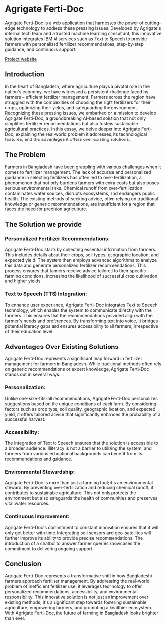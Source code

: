# Agrigate Ferti-Doc

Agrigate Ferti-Doc is a web application that harnesses the power of cutting-edge technology to address these pressing issues. Developed by Agrigate's internal tech team and a trusted machine learning consultant, this innovative solution integrates IBM AI services such as Text to Speech to provide farmers with personalized fertilizer recommendations, step-by-step guidance, and continuous support.

[Project website]((https://agrigate-ferti-doc.agrigate.network/))

## Introduction

In the heart of Bangladesh, where agriculture plays a pivotal role in the nation's economy, we have witnessed a persistent challenge faced by farmers – efficient fertilizer management. Farmers across the region have struggled with the complexities of choosing the right fertilizers for their crops, optimizing their yields, and safeguarding the environment. Recognizing these pressing issues, we embarked on a mission to develop Agrigate Ferti-Doc, a groundbreaking AI-based solution that not only simplifies fertilizer recommendations but also fosters sustainable agricultural practices. In this essay, we delve deeper into Agrigate Ferti-Doc, explaining the real-world problem it addresses, its technological features, and the advantages it offers over existing solutions.

## The Problem

Farmers in Bangladesh have been grappling with various challenges when it comes to fertilizer management. The lack of accurate and personalized guidance in selecting fertilizers has often led to over-fertilization, a phenomenon that not only burdens farmers with extra costs but also poses serious environmental risks. Chemical runoff from over-fertilization contaminates water sources, disrupts ecosystems, and endangers public health. The existing methods of seeking advice, often relying on traditional knowledge or generic recommendations, are insufficient for a region that faces the need for precision agriculture.

## The Solution we provide

### Personalized Fertilizer Recommendations:
Agrigate Ferti-Doc starts by collecting essential information from farmers. This includes details about their crops, soil types, geographic location, and expected yield. The system then employs advanced algorithms to analyze this data and generate personalized fertilizer recommendations. This process ensures that farmers receive advice tailored to their specific farming conditions, increasing the likelihood of successful crop cultivation and higher yields.

### Text to Speech (TTS) Integration:
To enhance user experience, Agrigate Ferti-Doc integrates Text to Speech technology, which enables the system to communicate directly with the farmers. This ensures that the recommendations provided align with the farmer's needs and preferences. By transforming text into voice, it bridges potential literacy gaps and ensures accessibility to all farmers, irrespective of their education level.


## Advantages Over Existing Solutions

Agrigate Ferti-Doc represents a significant leap forward in fertilizer management for farmers in Bangladesh. While traditional methods often rely on generic recommendations or expert knowledge, Agrigate Ferti-Doc stands out in several ways:

### Personalization:
Unlike one-size-fits-all recommendations, Agrigate Ferti-Doc personalizes suggestions based on the unique conditions of each farm. By considering factors such as crop type, soil quality, geographic location, and expected yield, it offers tailored advice that significantly enhances the probability of a successful harvest.

### Accessibility:
The integration of Text to Speech ensures that the solution is accessible to a broader audience. Illiteracy is not a barrier to utilizing the system, and farmers from various educational backgrounds can benefit from its recommendations and guidance.

### Environmental Stewardship:
Agrigate Ferti-Doc is more than just a farming tool; it's an environmental steward. By preventing over-fertilization and reducing chemical runoff, it contributes to sustainable agriculture. This not only protects the environment but also safeguards the health of communities and preserves vital water resources.

### Continuous Improvement:
Agrigate Ferti-Doc's commitment to constant innovation ensures that it will only get better with time. Integrating soil sensors and geo-satellites will further improve its ability to provide precise recommendations. The introduction of a chatbot to answer farmer queries showcases the commitment to delivering ongoing support.

## Conclusion

Agrigate Ferti-Doc represents a transformative shift in how Bangladeshi farmers approach fertilizer management. By addressing the real-world problem of inefficient fertilizer use, it leverages technology to offer personalized recommendations, accessibility, and environmental responsibility. This innovative solution is not just an improvement over existing methods; it's a significant step towards fostering sustainable agriculture, empowering farmers, and promoting a healthier ecosystem. With Agrigate Ferti-Doc, the future of farming in Bangladesh looks brighter than ever.


